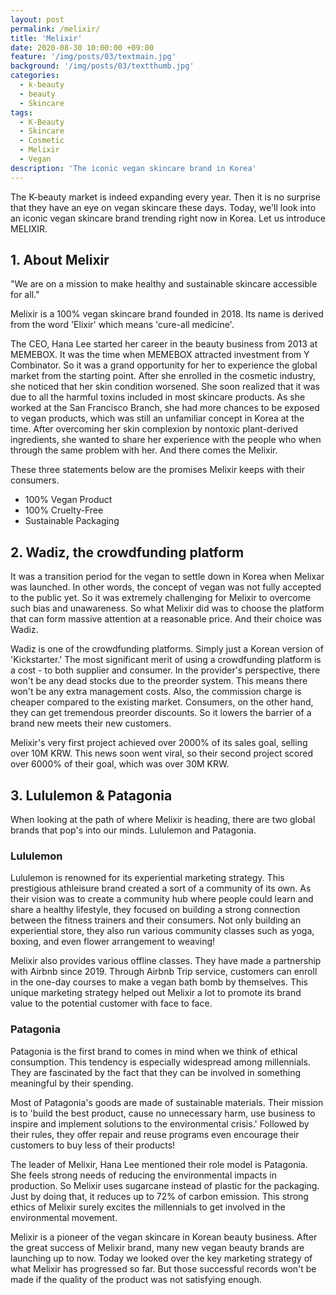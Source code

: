 ```yaml
---
layout: post
permalink: /melixir/
title: 'Melixir'
date: 2020-08-30 10:00:00 +09:00
feature: '/img/posts/03/textmain.jpg'
background: '/img/posts/03/textthumb.jpg'
categories:
  - k-beauty
  - beauty
  - Skincare
tags:
  - K-Beauty
  - Skincare
  - Cosmetic
  - Melixir
  - Vegan
description: 'The iconic vegan skincare brand in Korea'
---
```



The K-beauty market is indeed expanding every year. Then it is no surprise that they have an eye on vegan skincare these days. Today, we'll look into an iconic vegan skincare brand trending right now in Korea. Let us introduce MELIXIR.

## 1. About Melixir

"We are on a mission to make healthy and sustainable skincare accessible for all."

Melixir is a 100% vegan skincare brand founded in 2018. Its name is derived from the word 'Elixir' which means 'cure-all medicine'.

The CEO, Hana Lee started her career in the beauty business from 2013 at MEMEBOX. It was the time when MEMEBOX attracted investment from Y Combinator. So it was a grand opportunity for her to experience the global market from the starting point. After she enrolled in the cosmetic industry, she noticed that her skin condition worsened. She soon realized that it was due to all the harmful toxins included in most skincare products. As she worked at the San Francisco Branch, she had more chances to be exposed to vegan products, which was still an unfamiliar concept in Korea at the time. After overcoming her skin complexion by nontoxic plant-derived ingredients, she wanted to share her experience with the people who when through the same problem with her. And there comes the Melixir.

These three statements below are the promises Melixir keeps with their consumers.

- 100% Vegan Product
- 100% Cruelty-Free
- Sustainable Packaging


## 2. Wadiz, the crowdfunding platform

It was a transition period for the vegan to settle down in Korea when Melixar was launched. In other words, the concept of vegan was not fully accepted to the public yet. So it was extremely challenging for Melixir to overcome such bias and unawareness. So what Melixir did was to choose the platform that can form massive attention at a reasonable price. And their choice was Wadiz.

Wadiz is one of the crowdfunding platforms. Simply just a Korean version of 'Kickstarter.' The most significant merit of using a crowdfunding platform is a cost - to both supplier and consumer. In the provider's perspective, there won't be any dead stocks due to the preorder system. This means there won't be any extra management costs. Also, the commission charge is cheaper compared to the existing market. Consumers, on the other hand, they can get tremendous preorder discounts. So it lowers the barrier of a brand new meets their new customers.

Melixir's very first project achieved over 2000% of its sales goal, selling over 10M KRW. This news soon went viral, so their second project scored over 6000% of their goal, which was over 30M KRW.


## 3. Lululemon & Patagonia

When looking at the path of where Melixir is heading, there are two global brands that pop's into our minds. Lululemon and Patagonia.

### Lululemon
Lululemon is renowned for its experiential marketing strategy. This prestigious athleisure brand created a sort of a community of its own. As their vision was to create a community hub where people could learn and share a healthy lifestyle, they focused on building a strong connection between the fitness trainers and their consumers. Not only building an experiential store, they also run various community classes such as yoga, boxing, and even flower arrangement to weaving!

Melixir also provides various offline classes. They have made a partnership with Airbnb since 2019. Through Airbnb Trip service, customers can enroll in the one-day courses to make a vegan bath bomb by themselves. This unique marketing strategy helped out Melixir a lot to promote its brand value to the potential customer with face to face.

### Patagonia
Patagonia is the first brand to comes in mind when we think of ethical consumption. This tendency is especially widespread among millennials. They are fascinated by the fact that they can be involved in something meaningful by their spending.

Most of Patagonia's goods are made of sustainable materials. Their mission is to 'build the best product, cause no unnecessary harm, use business to inspire and implement solutions to the environmental crisis.' Followed by their rules, they offer repair and reuse programs even encourage their customers to buy less of their products!

The leader of Melixir, Hana Lee mentioned their role model is Patagonia. She feels strong needs of reducing the environmental impacts in production. So Melixir uses sugarcane instead of plastic for the packaging. Just by doing that, it reduces up to 72% of carbon emission.
This strong ethics of Melixir surely excites the millennials to get involved in the environmental movement.


Melixir is a pioneer of the vegan skincare in Korean beauty business. After the great success of Melixir brand, many new vegan beauty brands are launching up to now. Today we looked over the key marketing strategy of what Melixir has progressed so far. But those successful records won't be made if the quality of the product was not satisfying enough.

